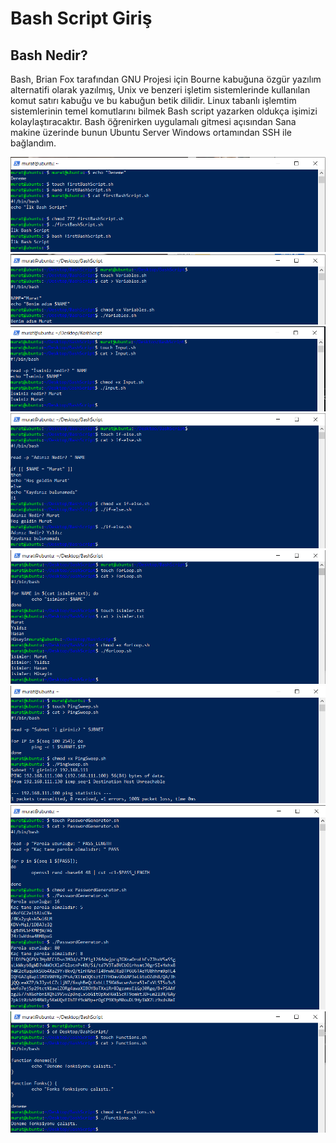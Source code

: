 # Bash Script Giriş

## Bash Nedir?

Bash, Brian Fox tarafından GNU Projesi için Bourne kabuğuna özgür yazılım alternatifi olarak yazılmış, Unix ve benzeri işletim sistemlerinde kullanılan komut satırı kabuğu ve bu kabuğun betik dilidir. 
Linux tabanlı işlemtim sistemlerinin temel komutlarını bilmek Bash script yazarken oldukça işimizi kolaylaştıracaktır.
Bash öğrenirken uygulamalı gitmesi açısından Sana makine üzerinde bunun Ubuntu Server Windows ortamından SSH ile bağlandım.

![image](https://github.com/mrtyildiz/Blog-Post/blob/main/Linux%20101/img/1.PNG)
![image](https://github.com/mrtyildiz/Blog-Post/blob/main/Linux%20101/img/2.PNG)
![image](https://github.com/mrtyildiz/Blog-Post/blob/main/Linux%20101/img/3.PNG)
![image](https://github.com/mrtyildiz/Blog-Post/blob/main/Linux%20101/img/4.PNG)
![image](https://github.com/mrtyildiz/Blog-Post/blob/main/Linux%20101/img/5.PNG)
![image](https://github.com/mrtyildiz/Blog-Post/blob/main/Linux%20101/img/6.PNG)
![image](https://github.com/mrtyildiz/Blog-Post/blob/main/Linux%20101/img/7.PNG)
![image](https://github.com/mrtyildiz/Blog-Post/blob/main/Linux%20101/img/8.PNG)

